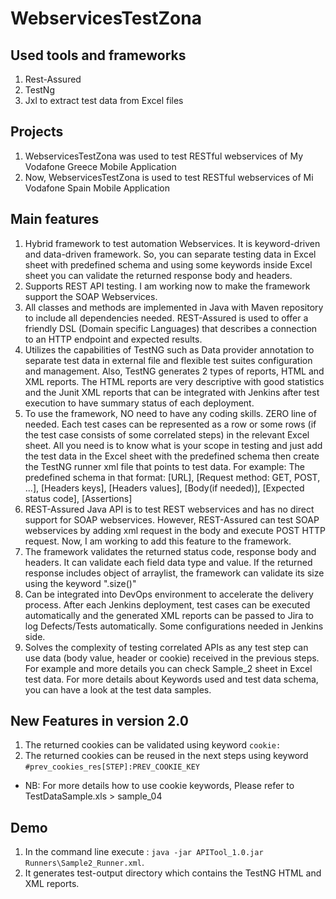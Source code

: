 # WebservicesTestZona

Used tools and frameworks
---------------------------------------
1. Rest-Assured
2. TestNg
3. Jxl to extract test data from Excel files

Projects
---------
1. WebservicesTestZona was used to test RESTful webservices of My Vodafone Greece Mobile Application
2. Now, WebservicesTestZona is used to test RESTful webservices of Mi Vodafone Spain Mobile Application

Main features
----------------------------
1. Hybrid framework to test automation Webservices. It is keyword-driven and data-driven framework. So, you can separate testing data in Excel sheet with predefined schema and using some keywords inside Excel sheet you can validate the returned response body and headers.
2. Supports REST API testing. I am working now to make the framework support the SOAP Webservices.
3. All classes and methods are implemented in Java with Maven repository to include all dependencies needed. REST-Assured is used to offer a friendly DSL (Domain specific Languages) that describes a connection to an HTTP endpoint and expected results.
4. Utilizes the capabilities of TestNG such as Data provider annotation to separate test data in external file and flexible test suites configuration and management. Also, TestNG generates 2 types of reports, HTML and XML reports. The HTML reports are very descriptive with good statistics and the Junit XML reports that can be integrated with Jenkins after test execution to have summary status of each deployment.
5. To use the framework, NO need to have any coding skills. ZERO line of needed. Each test cases can be represented as a row or some rows (if the test case consists of some correlated steps) in the relevant Excel sheet. All you need is to know what is your scope in testing and just add the test data in the Excel sheet with the predefined schema then create the TestNG runner xml file that points to test data. For example:
The predefined schema in that format:
[URL], [Request method: GET, POST, ...], [Headers keys], [Headers values], [Body(if needed)], [Expected status code], [Assertions]
6. REST-Assured Java API is to test REST webservices and has no direct support for SOAP webservices. However, REST-Assured can test SOAP webservices by adding xml request in the body and execute POST HTTP request. Now, I am working to add this feature to the framework.
7. The framework validates the returned status code, response body and headers. It can validate each field data type and value. If the returned response includes object of arraylist, the framework can validate its size using the keyword ".size()"
8. Can be integrated into DevOps environment to accelerate the delivery process. After each Jenkins deployment, test cases can be executed automatically and the generated XML reports can be passed to Jira to log Defects/Tests automatically. Some configurations needed in Jenkins side.
9. Solves the complexity of testing correlated APIs as any test step can use data (body value, header or cookie) received in the previous steps. For example and more details you can check Sample_2 sheet in Excel test data. For more details about Keywords used and test data schema, you can have a look at the test data samples.


New Features in version 2.0
-----------------
1. The returned cookies can be validated using keyword `cookie:` 
2. The returned cookies can be reused in the next steps using keyword `#prev_cookies_res[STEP]:PREV_COOKIE_KEY`
* NB: For more details how to use cookie keywords, Please refer to TestDataSample.xls > sample_04

Demo
----------
1. In the command line execute : `java -jar APITool_1.0.jar Runners\Sample2_Runner.xml`.
2. It generates test-output directory which contains the TestNG HTML and XML reports.
